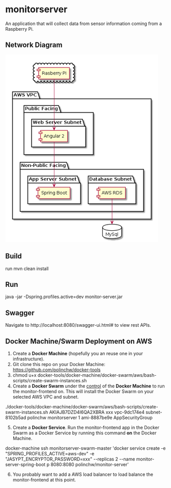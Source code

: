 # monitorserver
An application that will collect data from sensor information coming from a Raspberry Pi.
## Network Diagram
![alt text](https://github.com/polinchw/monitorserver/blob/master/documentation/diagrams/vpc.png)
## Build
run mvn clean install
## Run
java -jar -Dspring.profiles.active=dev monitor-server.jar
## Swagger
Navigate to http://localhost:8080/swagger-ui.html# to view rest APIs.
## Docker Machine/Swarm Deployment on AWS

1. Create a <b>Docker Machine</b> (hopefully you an reuse one in your infrastructure).
2. Git clone this repo on your Docker Machine: https://github.com/polinchw/docker-tools
3. chmod u+x docker-tools/docker-machine/docker-swarm/aws/bash-scripts/create-swarm-instances.sh 
4. Create a <b>Docker Swarm</b> under the <u>control</u> of the <b>Docker Machine</b> to run the monitor-frontend on.  This will install the Docker Swarm on your selected AWS VPC and subnet.
    
 ./docker-tools/docker-machine/docker-swarm/aws/bash-scripts/create-swarm-instances.sh AKIAJB7DZD4I6QA2XBRA xxx vpc-9dc174e4 subnet-8102b5ad polinchw monitorserver 1 ami-8887be9e AppSecurityGroup
  
5. Create a <b>Docker Service</b>.  Run the monitor-frontend app in the Docker Swarm as a Docker Service by running this command <b>on</b> the Docker Machine.

  docker-machine ssh monitorserver-swarm-master 'docker service create -e "SPRING_PROFILES_ACTIVE=aws-dev" -e "JASYPT_ENCRYPTOR_PASSWORD=xxx" --replicas 2 --name monitor-server-spring-boot p 8080:8080 polinchw/monitor-server'

6. You probably want to add a AWS load balancer to load balance the monitor-frontend at this point. 